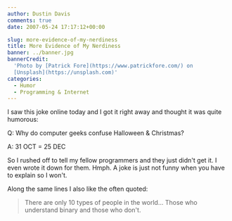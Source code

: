 ```yaml
---
author: Dustin Davis
comments: true
date: 2007-05-24 17:17:12+00:00

slug: more-evidence-of-my-nerdiness
title: More Evidence of My Nerdiness
banner: ../banner.jpg
bannerCredit:
  'Photo by [Patrick Fore](https://www.patrickfore.com/) on
  [Unsplash](https://unsplash.com)'
categories:
  - Humor
  - Programming & Internet
---
```


I saw this joke online today and I got it right away and thought it was quite
humorous:

Q: Why do computer geeks confuse Halloween & Christmas?

A: 31 OCT = 25 DEC

So I rushed off to tell my fellow programmers and they just didn't get it. I
even wrote it down for them. Hmph. A joke is just not funny when you have to
explain so I won't.

Along the same lines I also like the often quoted:

<blockquote>There are only 10 types of people in the world... Those who understand binary and those who don't.</blockquote>
